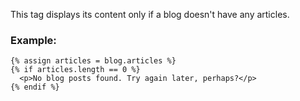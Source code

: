 This tag displays its content only if a blog doesn't have any articles.

### Example:

```
{% assign articles = blog.articles %}
{% if articles.length == 0 %}
  <p>No blog posts found. Try again later, perhaps?</p>
{% endif %}
```
